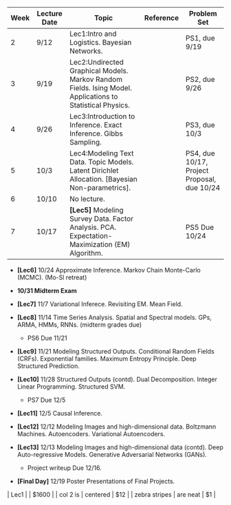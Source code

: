 

| Week        | Lecture Date           | Topic       |  Reference          |  Problem Set  |
| ---------------|----------------| ------------|---------------------|---------------|
| 2 | 9/12  | Lec1:Intro and Logistics. Bayesian Networks.  |      | PS1, due 9/19 |
| 3 | 9/19  | Lec2:Undirected Graphical Models. Markov Random Fields. Ising Model. Applications to Statistical Physics. | |  PS2, due 9/26 |
| 4 | 9/26 | Lec3:Introduction to Inference. Exact Inference. Gibbs Sampling. |   | PS3, due 10/3 |
| 5 | 10/3 | Lec4:Modeling Text Data. Topic Models. Latent Dirichlet Allocation. [Bayesian Non-parametrics].  |  | PS4, due 10/17, Project Proposal, due 10/24 |
| 6 | 10/10 |  No lecture. |  |  | 
| 7 |  10/17 | **[Lec5]** Modeling Survey Data. Factor Analysis. PCA. Expectation-Maximization (EM) Algorithm. |  |  PS5 Due 10/24 |

- **[Lec6]** 10/24 Approximate Inference. Markov Chain Monte-Carlo (MCMC). (Mo-Sl retreat) 

- **10/31 Midterm Exam**

- **[Lec7]** 11/7 Variational Inferece. Revisiting EM. Mean Field. 

- **[Lec8]** 11/14 Time Series Analysis. Spatial and Spectral models. GPs, ARMA, HMMs, RNNs.  (midterm grades due)

  - PS6 Due 11/21 

- **[Lec9]** 11/21 Modeling Structured Outputs. Conditional Random Fields (CRFs). Exponential families. Maximum Entropy Principle. Deep Structured Prediction.

- **[Lec10]** 11/28 Structured Outputs (contd). Dual Decomposition. Integer Linear Programming. Structured SVM.

  - PS7 Due 12/5 

- **[Lec11]** 12/5 Causal Inference. 

- **[Lec12]** 12/12 Modeling Images and high-dimensional data. Boltzmann Machines. Autoencoders. Variational Autoencoders. 

- **[Lec13]** 12/13 Modeling Images and high-dimensional data (contd). Deep Auto-regressive Models. Generative Adversarial Networks (GANs).

  - Project writeup Due 12/16. 

- **[Final Day]** 12/19 Poster Presentations of Final Projects.


| Lec1      |  | $1600 |
| col 2 is      | centered      |   $12 |
| zebra stripes | are neat      |    $1 |

